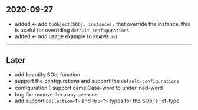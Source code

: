 ## 2020-09-27
* added <- add `toObject(SObj, instance);` that override the instance, this is useful for overriding `default configurations`
* added <- add usage example to `README.md`
----

## Later
* add beautify SObj function
* support the configurations and support the `default-configurations`
* configuration：support camelCase-word to underlined-word
* bug fix: remove the array override
* add support `Collection<T>` and `Map<T>` types for the SObj's list-type
